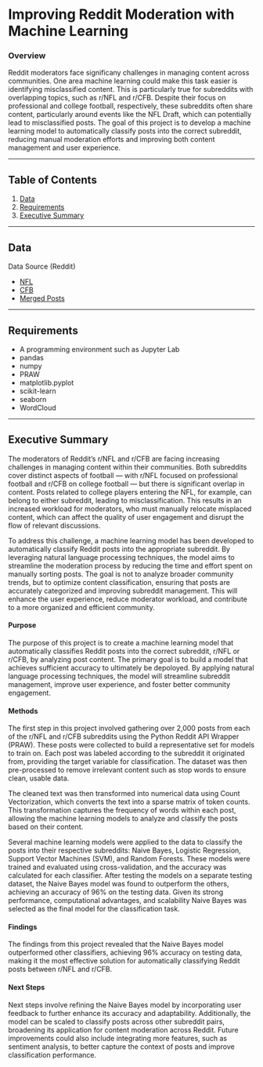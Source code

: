 # Improving Reddit Moderation with Machine Learning

### Overview

Reddit moderators face significany challenges in managing content across communities. One area machine learning could make this task easier is identifying misclassified content. This is particularly true for subreddits with overlapping topics, such as r/NFL and r/CFB. Despite their focus on professional and college football, respectively, these subreddits often share content, particularly around events like the NFL Draft, which can potentially lead to misclassified posts. The goal of this project is to develop a machine learning model to automatically classify posts into the correct subreddit, reducing manual moderation efforts and improving both content management and user experience.

---

## Table of Contents
1. [Data](#Data)
2. [Requirements](#Requirements) 
3. [Executive Summary](#Executive-summary)

---

## Data
Data Source (Reddit)

- [NFL](../datasets/nfl.csv)
- [CFB](../datasets/cfb.csv)
- [Merged Posts](../datasets/merged_posts.csv)


---

## Requirements

- A programming environment such as Jupyter Lab
- pandas
- numpy
- PRAW
- matplotlib.pyplot
- scikit-learn
- seaborn
- WordCloud

---

## Executive Summary
The moderators of Reddit’s r/NFL and r/CFB are facing increasing challenges in managing content within their communities. Both subreddits cover distinct aspects of football — with r/NFL focused on professional football and r/CFB on college football — but there is significant overlap in content. Posts related to college players entering the NFL, for example, can belong to either subreddit, leading to misclassification. This results in an increased workload for moderators, who must manually relocate misplaced content, which can affect the quality of user engagement and disrupt the flow of relevant discussions.

To address this challenge, a machine learning model has been developed to automatically classify Reddit posts into the appropriate subreddit. By leveraging natural language processing techniques, the model aims to streamline the moderation process by reducing the time and effort spent on manually sorting posts. The goal is not to analyze broader community trends, but to optimize content classification, ensuring that posts are accurately categorized and improving subreddit management. This will enhance the user experience, reduce moderator workload, and contribute to a more organized and efficient community.



#### Purpose

The purpose of this project is to create a machine learning model that automatically classifies Reddit posts into the correct subreddit, r/NFL or r/CFB, by analyzing post content. The primary goal is to build a model that achieves sufficient accuracy to ultimately be depoloyed. By applying natural language processing techniques, the model will streamline subreddit management, improve user experience, and foster better community engagement.
  
#### Methods
The first step in this project involved gathering over 2,000 posts from each of the r/NFL and r/CFB subreddits using the Python Reddit API Wrapper (PRAW). These posts were collected to build a representative set for models to train on. Each post was labeled according to the subreddit it originated from, providing the target variable for classification. The dataset was then pre-processed to remove irrelevant content such as  stop words to ensure clean, usable data.

The cleaned text was then transformed into numerical data using Count Vectorization, which converts the text into a sparse matrix of token counts. This transformation captures the frequency of words within each post, allowing the machine learning models to analyze and classify the posts based on their content.

Several machine learning models were applied to the data to classify the posts into their respective subreddits: Naive Bayes, Logistic Regression, Support Vector Machines (SVM), and Random Forests. These models were trained and evaluated using cross-validation, and the accuracy was calculated for each classifier. After testing the models on a separate testing dataset, the Naive Bayes model was found to outperform the others, achieving an accuracy of 96% on the testing data. Given its strong performance, computational advantages, and scalability Naive Bayes was selected as the final model for the classification task.

#### Findings
The findings from this project revealed that the Naive Bayes model outperformed other classifiers, achieving 96% accuracy on testing data, making it the most effective solution for automatically classifying Reddit posts between r/NFL and r/CFB.

#### Next Steps
Next steps involve refining the Naive Bayes model by incorporating user feedback to further enhance its accuracy and adaptability. Additionally, the model can be scaled to classify posts across other subreddit pairs, broadening its application for content moderation across Reddit. Future improvements could also include integrating more features, such as sentiment analysis, to better capture the context of posts and improve classification performance.